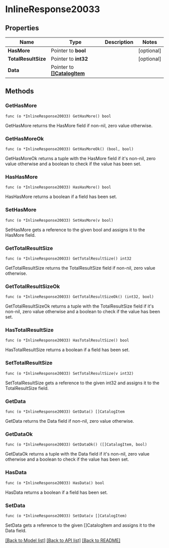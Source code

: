 # InlineResponse20033

## Properties

Name | Type | Description | Notes
------------ | ------------- | ------------- | -------------
**HasMore** | Pointer to **bool** |  | [optional] 
**TotalResultSize** | Pointer to **int32** |  | [optional] 
**Data** | Pointer to [**[]CatalogItem**](CatalogItem.md) |  | 

## Methods

### GetHasMore

`func (o *InlineResponse20033) GetHasMore() bool`

GetHasMore returns the HasMore field if non-nil, zero value otherwise.

### GetHasMoreOk

`func (o *InlineResponse20033) GetHasMoreOk() (bool, bool)`

GetHasMoreOk returns a tuple with the HasMore field if it's non-nil, zero value otherwise
and a boolean to check if the value has been set.

### HasHasMore

`func (o *InlineResponse20033) HasHasMore() bool`

HasHasMore returns a boolean if a field has been set.

### SetHasMore

`func (o *InlineResponse20033) SetHasMore(v bool)`

SetHasMore gets a reference to the given bool and assigns it to the HasMore field.

### GetTotalResultSize

`func (o *InlineResponse20033) GetTotalResultSize() int32`

GetTotalResultSize returns the TotalResultSize field if non-nil, zero value otherwise.

### GetTotalResultSizeOk

`func (o *InlineResponse20033) GetTotalResultSizeOk() (int32, bool)`

GetTotalResultSizeOk returns a tuple with the TotalResultSize field if it's non-nil, zero value otherwise
and a boolean to check if the value has been set.

### HasTotalResultSize

`func (o *InlineResponse20033) HasTotalResultSize() bool`

HasTotalResultSize returns a boolean if a field has been set.

### SetTotalResultSize

`func (o *InlineResponse20033) SetTotalResultSize(v int32)`

SetTotalResultSize gets a reference to the given int32 and assigns it to the TotalResultSize field.

### GetData

`func (o *InlineResponse20033) GetData() []CatalogItem`

GetData returns the Data field if non-nil, zero value otherwise.

### GetDataOk

`func (o *InlineResponse20033) GetDataOk() ([]CatalogItem, bool)`

GetDataOk returns a tuple with the Data field if it's non-nil, zero value otherwise
and a boolean to check if the value has been set.

### HasData

`func (o *InlineResponse20033) HasData() bool`

HasData returns a boolean if a field has been set.

### SetData

`func (o *InlineResponse20033) SetData(v []CatalogItem)`

SetData gets a reference to the given []CatalogItem and assigns it to the Data field.


[[Back to Model list]](../README.md#documentation-for-models) [[Back to API list]](../README.md#documentation-for-api-endpoints) [[Back to README]](../README.md)


